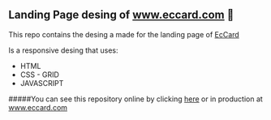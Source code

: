 ## Landing Page desing of www.eccard.com 🎯

This repo contains the desing a made for the landing page of [EcCard](https://www.eccard.com.mx/)

Is a responsive desing that uses:
- HTML 
- CSS - GRID
- JAVASCRIPT

#####You can see this repository online by clicking [here](https://dvguy.github.io/eccard_new_landingpage/) or in production at www.eccard.com
